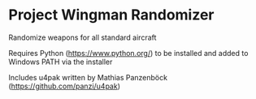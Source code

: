 # Project Wingman Randomizer
Randomize weapons for all standard aircraft



Requires Python (https://www.python.org/) to be installed and added to Windows PATH via the installer 

Includes u4pak written by Mathias Panzenböck (https://github.com/panzi/u4pak)
